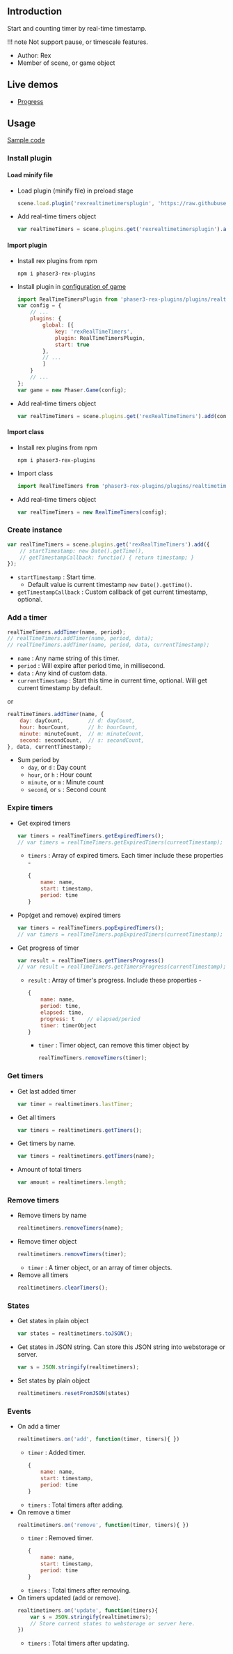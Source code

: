 ## Introduction

Start and counting timer by real-time timestamp.

!!! note
    Not support pause, or timescale features.

- Author: Rex
- Member of scene, or game object

## Live demos

- [Progress](https://codepen.io/rexrainbow/pen/BaYzMyq)

## Usage

[Sample code](https://github.com/rexrainbow/phaser3-rex-notes/tree/master/examples/realtimetimers)

### Install plugin

#### Load minify file

- Load plugin (minify file) in preload stage
    ```javascript
    scene.load.plugin('rexrealtimetimersplugin', 'https://raw.githubusercontent.com/rexrainbow/phaser3-rex-notes/master/dist/rexrealtimetimersplugin.min.js', true);
    ```
- Add real-time timers object
    ```javascript
    var realTimeTimers = scene.plugins.get('rexrealtimetimersplugin').add(config);
    ```

#### Import plugin

- Install rex plugins from npm
    ```
    npm i phaser3-rex-plugins
    ```
- Install plugin in [configuration of game](game.md#configuration)
    ```javascript
    import RealTimeTimersPlugin from 'phaser3-rex-plugins/plugins/realtimetimers-plugin.js';
    var config = {
        // ...
        plugins: {
            global: [{
                key: 'rexRealTimeTimers',
                plugin: RealTimeTimersPlugin,
                start: true
            },
            // ...
            ]
        }
        // ...
    };
    var game = new Phaser.Game(config);
    ```
- Add real-time timers object
    ```javascript
    var realTimeTimers = scene.plugins.get('rexRealTimeTimers').add(config);
    ```

#### Import class

- Install rex plugins from npm
    ```
    npm i phaser3-rex-plugins
    ```
- Import class
    ```javascript
    import RealTimeTimers from 'phaser3-rex-plugins/plugins/realtimetimers.js';
    ```
- Add real-time timers object
    ```javascript
    var realTimeTimers = new RealTimeTimers(config);
    ```

### Create instance

```javascript
var realTimeTimers = scene.plugins.get('rexRealTimeTimers').add({
    // startTimestamp: new Date().getTime(),
    // getTimestampCallback: functio() { return timestamp; }
});
```

- `startTimestamp` : Start time. 
    - Default value is current timestamp `new Date().getTime()`.
- `getTimestampCallback` : Custom callback of get current timestamp, optional.

### Add a timer

```javascript
realTimeTimers.addTimer(name, period);
// realTimeTimers.addTimer(name, period, data);
// realTimeTimers.addTimer(name, period, data, currentTimestamp);
```

- `name` : Any name string of this timer. 
- `period` : Will expire after period time, in millisecond.
- `data` : Any kind of custom data.
- `currentTimestamp` : Start this time in current time, optional. Will get current timestamp by default.

or

```javascript
realTimeTimers.addTimer(name, {
    day: dayCount,        // d: dayCount,
    hour: hourCount,      // h: hourCount,
    minute: minuteCount,  // m: minuteCount,
    second: secondCount,  // s: secondCount,
}, data, currentTimestamp);
```

- Sum period by 
    - `day`, or `d` : Day count
    - `hour`, or `h` : Hour count
    - `minute`, or `m` : Minute count
    - `second`, or `s` : Second count

### Expire timers

- Get expired timers
    ```javascript
    var timers = realTimeTimers.getExpiredTimers();
    // var timers = realTimeTimers.getExpiredTimers(currentTimestamp);
    ```
    - `timers` : Array of expired timers. Each timer include these properties - 
        ```javascript
        {
            name: name,
            start: timestamp,
            period: time
        }
        ```
- Pop(get and remove) expired timers
    ```javascript
    var timers = realTimeTimers.popExpiredTimers();
    // var timers = realTimeTimers.popExpiredTimers(currentTimestamp);
    ```
- Get progress of timer
    ```javascript
    var result = realTimeTimers.getTimersProgress()
    // var result = realTimeTimers.getTimersProgress(currentTimestamp);
    ```
    - `result` : Array of timer's progress. Include these properties -
        ```javascript
        {
            name: name,
            period: time,
            elapsed: time,
            progress: t    // elapsed/period
            timer: timerObject
        }
        ```
        - `timer` : Timer object, can remove this timer object by 
            ```javascript
            realTimeTimers.removeTimers(timer);
            ```

### Get timers

- Get last added timer
    ```javascript
    var timer = realtimetimers.lastTimer;
    ```
- Get all timers
    ```javascript
    var timers = realtimetimers.getTimers();
    ```
- Get timers by name.
    ```javascript
    var timers = realtimetimers.getTimers(name);
    ```
- Amount of total timers
    ```javascript
    var amount = realtimetimers.length;
    ```

### Remove timers

- Remove timers by name
    ```javascript
    realtimetimers.removeTimers(name);
    ```
- Remove timer object
    ```javascript
    realtimetimers.removeTimers(timer);
    ```
    - `timer` : A timer object, or an array of timer objects.
- Remove all timers
    ```javascript
    realtimetimers.clearTimers();
    ```

### States

- Get states in plain object
    ```javascript
    var states = realtimetimers.toJSON();
    ```
- Get states in JSON string. Can store this JSON string into webstorage or server.
    ```javascript
    var s = JSON.stringify(realtimetimers);
    ```
- Set states by plain object
    ```javascript
    realtimetimers.resetFromJSON(states)
    ```

### Events

- On add a timer
    ```javascript
    realtimetimers.on('add', function(timer, timers){ })
    ```
    - `timer` : Added timer.
        ```javascript
        {
            name: name,
            start: timestamp,
            period: time
        }
        ```
    - `timers` : Total timers after adding.
- On remove a timer
    ```javascript
    realtimetimers.on('remove', function(timer, timers){ })
    ```
    - `timer` : Removed timer.
        ```javascript
        {
            name: name,
            start: timestamp,
            period: time
        }
        ```
    - `timers` : Total timers after removing.
- On timers updated (add or remove).
    ```javascript
    realtimetimers.on('update', function(timers){ 
        var s = JSON.stringify(realtimetimers);
        // Store current states to webstorage or server here.
    })
    ```
    - `timers` : Total timers after updating.